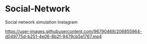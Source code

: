 # Social-Network
Social network simulation Instagram


https://user-images.githubusercontent.com/96790468/206855964-d049775d-b251-4e06-8b2f-9479cb5e1767.mp4


